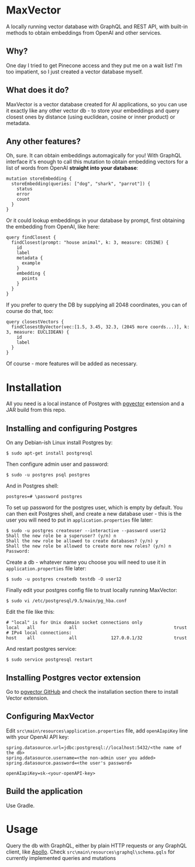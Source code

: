 # MaxVector
A locally running vector database with GraphQL and REST API, with built-in methods to obtain embeddings from OpenAI and other services.

## Why?
One day I tried to get Pinecone access and they put me on a wait list! I'm too impatient, so I just created a vector database myself.

## What does it do?
MaxVector is a vector database created for AI applications, so you can use it exactly like any other vector db - to store your
embeddings and query closest ones by distance (using euclidean, cosine or inner product) or metadata.

## Any other features?
Oh, sure. It can obtain embeddings automagically for you! With GraphQL interface it's enough to call this mutation to 
obtain embedding vectors for a list of words from OpenAI **straight into your database**:

    mutation storeEmbedding {
      storeEmbedding(queries: ["dog", "shark", "parrot"]) {
        status
        error
        count
      }
    }

Or it could lookup embeddings in your database by prompt, first obtaining the embedding from OpenAI, like here:

    query findClosest {
      findClosest(prompt: "house animal", k: 3, measure: COSINE) {
        id
        label
        metadata {
          example
        }
        embedding {
          points
        }
      }
    }

If you prefer to query the DB by supplying all 2048 coordinates, you can of course do that, too:

    query closestVectors {
      findClosestByVector(vec:[1.5, 3.45, 32.3, (2045 more coords...)], k: 3, measure: EUCLIDEAN) {
        id
        label
      }  
    }


Of course - more features will be added as necessary.

# Installation
All you need is a local instance of Postgres with [pgvector](https://github.com/pgvector/pgvector) extension and a JAR build from this repo.

## Installing and configuring Postgres

On any Debian-ish Linux install Postgres by:

    $ sudo apt-get install postgresql

Then configure admin user and password:

    $ sudo -u postgres psql postgres

And in Postgres shell:

    postgres=# \password postgres

To set up password for the postgres user, which is empty by default. You can then exit Postgres shell, and create
a new database user - this is the user you will need to put in `application.properties` file later:

    $ sudo -u postgres createuser --interactive --password user12
    Shall the new role be a superuser? (y/n) n
    Shall the new role be allowed to create databases? (y/n) y
    Shall the new role be allowed to create more new roles? (y/n) n
    Password: 

Create a db - whatever name you choose you will need to use it in `application.properties` file later:

    $ sudo -u postgres createdb testdb -O user12

Finally edit your postgres config file to trust locally running MaxVector:

    $ sudo vi /etc/postgresql/9.5/main/pg_hba.conf

Edit the file like this:

    # "local" is for Unix domain socket connections only
    local   all             all                                     trust
    # IPv4 local connections:
    host    all             all             127.0.0.1/32            trust

And restart postgres service:

    $ sudo service postgresql restart

## Installing Postgres vector extension

Go to [pgvector GitHub](https://github.com/pgvector/pgvector#installation) and check the installation section 
there to install Vector extension.

## Configuring MaxVector

Edit `src\main\resources\application.properties` file, add `openAIapiKey` line with your OpenAI API key:

    spring.datasource.url=jdbc:postgresql://localhost:5432/<the name of the db>
    spring.datasource.username=<the non-admin user you added>
    spring.datasource.password=<the user's password>
    
    openAIapiKey=sk-<your-openAPI-key>

## Build the application

Use Gradle.

# Usage

Query the db with GraphQL, either by plain HTTP requests or any GraphQL client, like [Apollo](https://github.com/apollographql).
Check `src\main\resources\graphql\schema.gqls` for currently implemented queries and mutations